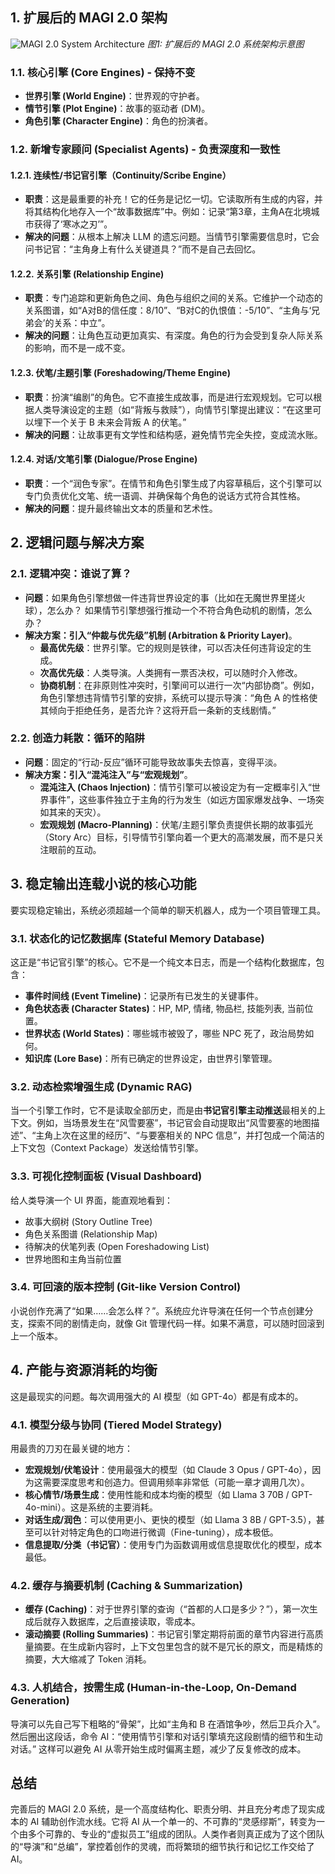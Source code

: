 ## 1. 扩展后的 MAGI 2.0 架构

![MAGI 2.0 System Architecture](placeholder_for_image_link_or_description)
*图1: 扩展后的 MAGI 2.0 系统架构示意图*

### 1.1. 核心引擎 (Core Engines) - 保持不变

*   **世界引擎 (World Engine)**：世界观的守护者。
*   **情节引擎 (Plot Engine)**：故事的驱动者 (DM)。
*   **角色引擎 (Character Engine)**：角色的扮演者。

### 1.2. 新增专家顾问 (Specialist Agents) - 负责深度和一致性

#### 1.2.1. 连续性/书记官引擎（Continuity/Scribe Engine）

*   **职责**：这是最重要的补充！它的任务是记忆一切。它读取所有生成的内容，并将其结构化地存入一个“故事数据库”中。例如：记录“第3章，主角A在北境城市获得了‘寒冰之刃’”。
*   **解决的问题**：从根本上解决 LLM 的遗忘问题。当情节引擎需要信息时，它会问书记官：“主角身上有什么关键道具？”而不是自己去回忆。

#### 1.2.2. 关系引擎 (Relationship Engine)

*   **职责**：专门追踪和更新角色之间、角色与组织之间的关系。它维护一个动态的关系图谱，如“A对B的信任度：8/10”、“B对C的仇恨值：-5/10”、“主角与‘兄弟会’的关系：中立”。
*   **解决的问题**：让角色互动更加真实、有深度。角色的行为会受到复杂人际关系的影响，而不是一成不变。

#### 1.2.3. 伏笔/主题引擎 (Foreshadowing/Theme Engine)

*   **职责**：扮演“编剧”的角色。它不直接生成故事，而是进行宏观规划。它可以根据人类导演设定的主题（如“背叛与救赎”），向情节引擎提出建议：“在这里可以埋下一个关于 B 未来会背叛 A 的伏笔。”
*   **解决的问题**：让故事更有文学性和结构感，避免情节完全失控，变成流水账。

#### 1.2.4. 对话/文笔引擎 (Dialogue/Prose Engine)

*   **职责**：一个“润色专家”。在情节和角色引擎生成了内容草稿后，这个引擎可以专门负责优化文笔、统一语调、并确保每个角色的说话方式符合其性格。
*   **解决的问题**：提升最终输出文本的质量和艺术性。

## 2. 逻辑问题与解决方案

### 2.1. 逻辑冲突：谁说了算？

*   **问题**：如果角色引擎想做一件违背世界设定的事（比如在无魔世界里搓火球），怎么办？ 如果情节引擎想强行推动一个不符合角色动机的剧情，怎么办？
*   **解决方案：引入“仲裁与优先级”机制 (Arbitration & Priority Layer)**。
    *   **最高优先级**：世界引擎。它的规则是铁律，可以否决任何违背设定的生成。
    *   **次高优先级**：人类导演。人类拥有一票否决权，可以随时介入修改。
    *   **协商机制**：在非原则性冲突时，引擎间可以进行一次“内部协商”。例如，角色引擎想违背情节引擎的安排，系统可以提示导演：“角色 A 的性格使其倾向于拒绝任务，是否允许？这将开启一条新的支线剧情。”

### 2.2. 创造力耗散：循环的陷阱

*   **问题**：固定的“行动-反应”循环可能导致故事失去惊喜，变得平淡。
*   **解决方案：引入“混沌注入”与“宏观规划”**。
    *   **混沌注入 (Chaos Injection)**：情节引擎可以被设定为有一定概率引入“世界事件”，这些事件独立于主角的行为发生（如远方国家爆发战争、一场突如其来的天灾）。
    *   **宏观规划 (Macro-Planning)**：伏笔/主题引擎负责提供长期的故事弧光（Story Arc）目标，引导情节引擎向着一个更大的高潮发展，而不是只关注眼前的互动。

## 3. 稳定输出连载小说的核心功能

要实现稳定输出，系统必须超越一个简单的聊天机器人，成为一个项目管理工具。

### 3.1. 状态化的记忆数据库 (Stateful Memory Database)

这正是“书记官引擎”的核心。它不是一个纯文本日志，而是一个结构化数据库，包含：

*   **事件时间线 (Event Timeline)**：记录所有已发生的关键事件。
*   **角色状态表 (Character States)**：HP, MP, 情绪, 物品栏, 技能列表, 当前位置。
*   **世界状态 (World States)**：哪些城市被毁了，哪些 NPC 死了，政治局势如何。
*   **知识库 (Lore Base)**：所有已确定的世界设定，由世界引擎管理。

### 3.2. 动态检索增强生成 (Dynamic RAG)

当一个引擎工作时，它不是读取全部历史，而是由**书记官引擎主动推送**最相关的上下文。例如，当场景发生在“风雪要塞”，书记官会自动提取出“风雪要塞的地图描述”、“主角上次在这里的经历”、“与要塞相关的 NPC 信息”，并打包成一个简洁的上下文包（Context Package）发送给情节引擎。

### 3.3. 可视化控制面板 (Visual Dashboard)

给人类导演一个 UI 界面，能直观地看到：

*   故事大纲树 (Story Outline Tree)
*   角色关系图谱 (Relationship Map)
*   待解决的伏笔列表 (Open Foreshadowing List)
*   世界地图和主角当前位置

### 3.4. 可回滚的版本控制 (Git-like Version Control)

小说创作充满了“如果……会怎么样？”。系统应允许导演在任何一个节点创建分支，探索不同的剧情走向，就像 Git 管理代码一样。如果不满意，可以随时回滚到上一个版本。

## 4. 产能与资源消耗的均衡

这是最现实的问题。每次调用强大的 AI 模型（如 GPT-4o）都是有成本的。

### 4.1. 模型分级与协同 (Tiered Model Strategy)

用最贵的刀刃在最关键的地方：

*   **宏观规划/伏笔设计**：使用最强大的模型（如 Claude 3 Opus / GPT-4o），因为这需要深度思考和创造力。但调用频率非常低（可能一章才调用几次）。
*   **核心情节/场景生成**：使用性能和成本均衡的模型（如 Llama 3 70B / GPT-4o-mini）。这是系统的主要消耗。
*   **对话生成/润色**：可以使用更小、更快的模型（如 Llama 3 8B / GPT-3.5），甚至可以针对特定角色的口吻进行微调（Fine-tuning），成本极低。
*   **信息提取/分类（书记官）**：使用专门为函数调用或信息提取优化的模型，成本最低。

### 4.2. 缓存与摘要机制 (Caching & Summarization)

*   **缓存 (Caching)**：对于世界引擎的查询（“首都的人口是多少？”），第一次生成后就存入数据库，之后直接读取，零成本。
*   **滚动摘要 (Rolling Summaries)**：书记官引擎定期将前面的章节内容进行高质量摘要。在生成新内容时，上下文包里包含的就不是冗长的原文，而是精炼的摘要，大大缩减了 Token 消耗。

### 4.3. 人机结合，按需生成 (Human-in-the-Loop, On-Demand Generation)

导演可以先自己写下粗略的“骨架”，比如“主角和 B 在酒馆争吵，然后卫兵介入”。然后圈出这段话，命令 AI：“使用情节引擎和对话引擎填充这段剧情的细节和生动对话。” 这样可以避免 AI 从零开始生成时偏离主题，减少了反复修改的成本。

## 总结

完善后的 MAGI 2.0 系统，是一个高度结构化、职责分明、并且充分考虑了现实成本的 AI 辅助创作流水线。它将 AI 从一个单一的、不可靠的“灵感缪斯”，转变为一个由多个可靠的、专业的“虚拟员工”组成的团队。人类作者则真正成为了这个团队的“导演”和“总编”，掌控着创作的灵魂，而将繁琐的细节执行和记忆工作交给了 AI。
